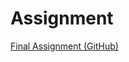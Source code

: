# Assignment
[Final Assignment (GitHub)](https://github.com/afranc19/Assignment/blob/master/Final%20Assignment%20Aurelien%20Francois.ipynb)<br>
